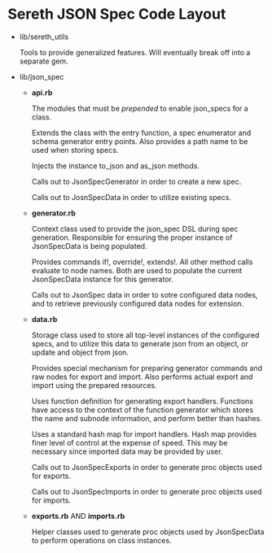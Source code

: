 # Sereth JSON Spec Code Layout

* lib/sereth_utils

    Tools to provide generalized features. Will eventually break off into a separate gem.

* lib/json_spec
  - **api.rb**

      The modules that must be *prepended* to enable json_specs for a class. 

      Extends the class with the entry function, a spec enumerator and schema generator entry
      points. Also provides a path name to be used when storing specs.

      Injects the instance to_json and as_json methods.

      Calls out to JsonSpecGenerator in order to create a new spec.

      Calls out to JosnSpecData in order to utilize existing specs.

  - **generator.rb**

      Context class used to provide the json_spec DSL during spec generation. Responsible for
      ensuring the proper instance of JsonSpecData is being populated.

      Provides commands if!, override!, extends!. All other method calls evaluate to node
      names. Both are used to populate the current JsonSpecData instance for this generator.

      Calls out to JsonSpec data in order to sotre configured data nodes, and to retrieve
      previously configured data nodes for extension.

  - **data.rb**

      Storage class used to store all top-level instances of the configured specs, and to 
      utilize this data to generate json from an object, or update and object from json.

      Provides special mechanism for preparing generator commands and raw nodes for export and
      import. Also performs actual export and import using the prepared resources.

      Uses function definition for generating export handlers. Functions have access
      to the context of the function generator which stores the name and subnode information, 
      and perform better than hashes.

      Uses a standard hash map for import handlers. Hash map provides finer level of control at
      the expense of speed. This may be necessary since imported data may be provided by user.

      Calls out to JsonSpecExports in order to generate proc objects used for exports.

      Calls out to JsonSpecImports in order to generate proc objects used for imports.

  - **exports.rb** AND **imports.rb**

      Helper classes used to generate proc objects used by JsonSpecData to perform operations
      on class instances.